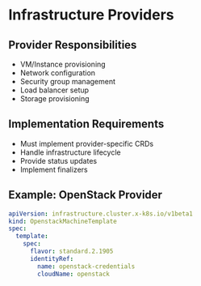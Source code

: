 # Infrastructure Providers

<div class="grid grid-cols-2 gap-4">

<v-clicks>

<v-click>

<div>

## Provider Responsibilities

- VM/Instance provisioning
- Network configuration
- Security group management
- Load balancer setup
- Storage provisioning

</div>

</v-click>

</v-clicks>

<v-clicks>

<v-click>

<div>

## Implementation Requirements

- Must implement provider-specific CRDs
- Handle infrastructure lifecycle
- Provide status updates
- Implement finalizers

</div>

</v-click>

</v-clicks>

</div>

<v-clicks>

## Example: OpenStack Provider

```yaml
apiVersion: infrastructure.cluster.x-k8s.io/v1beta1
kind: OpenstackMachineTemplate
spec:
  template:
    spec:
      flavor: standard.2.1905
      identityRef:
        name: openstack-credentials
        cloudName: openstack
```

</v-clicks>
